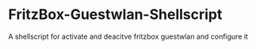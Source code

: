 # FritzBox-Guestwlan-Shellscript
A shellscript for activate and deacitve fritzbox guestwlan and configure it
